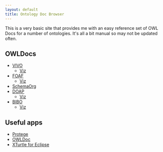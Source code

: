 ```yaml
---
layout: default
title: Ontology Doc Browser
---
```


This is a very basic site that provides me with an easy reference set of OWL Docs for a 
number of ontologies. It's all a bit manual so may not be updated often.
## OWLDocs
* [VIVO](owldoc/vivo/)
  * [Viz](img/vivo.png)
* [FOAF](owldoc/foaf/)
  * [Viz](img/foaf.png)
* [SchemaOrg](owldoc/schemaorg/)
* [DOAP](owldoc/doap/)
  * [Viz](img/doap.png)
* [BIBO](owldoc/bibo/)
  * [Viz](img/bibo.png)


## Useful apps

* [Protege](http://protege.stanford.edu/)
* [OWLDoc](http://protegewiki.stanford.edu/wiki/OWLDoc)
* [XTurtle for Eclipse](https://github.com/AKSW/Xturtle)